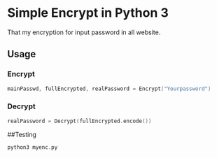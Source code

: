 # Simple Encrypt in Python 3
That my encryption for input password in all website.

## Usage
### Encrypt
```go
mainPasswd, fullEncrypted, realPassword = Encrypt("Yourpassword")
```

### Decrypt
```go
realPassword = Decrypt(fullEncrypted.encode())
```

##Testing
```go
python3 myenc.py
```
